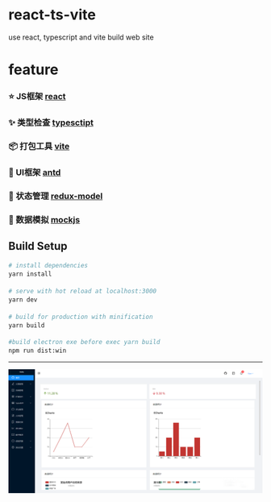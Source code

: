 # react-ts-vite
use react, typescript and vite build web site

# feature

###  :star: JS框架 [react](https://zh-hans.reactjs.org/)
###  :sparkles: 类型检查 [typesctipt](https://www.tslang.cn/index.html)
###  :package: 打包工具 [vite](https://github.com/vitejs/vite)
###  :art: UI框架 [antd](https://ant.design/index-cn)
###  :dizzy: 状态管理 [redux-model](https://github.com/redux-model/redux-model)
###  :candy: 数据模拟 [mockjs](https://github.com/nuysoft/Mock/tree/refactoring)

## Build Setup

``` bash
# install dependencies
yarn install

# serve with hot reload at localhost:3000
yarn dev

# build for production with minification
yarn build

#build electron exe before exec yarn build 
npm run dist:win
```
---

![截图](./docs/img/home.png)